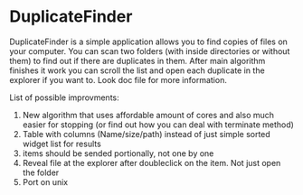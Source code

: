 # DuplicateFinder

DuplicateFinder is a simple application allows you to find copies of files on your computer. You can scan two folders (with inside directories or without them) to find out if there are duplicates in them.
After main algorithm finishes it work you can scroll the list and open each duplicate in the explorer if you want to. Look doc file for more information.

List of possible improvments:
1) New algorithm that uses affordable amount of cores and also much easier for stopping (or find out how you can deal with terminate method)
2) Table with columns (Name/size/path) instead of just simple sorted widget list for results
3) items should be sended portionally, not one by one
4) Reveal file at the explorer after doubleclick on the item. Not just open the folder
5) Port on unix
